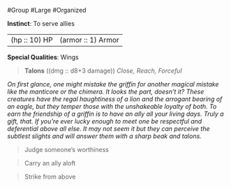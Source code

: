 #Group #Large #Organized

**Instinct**: To serve allies

|       |         |
| ----- | ------- |
| (hp :: 10) HP | (armor :: 1) Armor |

**Special Qualities**: Wings

> **Talons** ((dmg :: d8+3 damage))
> *Close, Reach, Forceful*

*On first glance, one might mistake the griffin for another magical mistake like the manticore or the chimera. It looks the part, doesn’t it? These creatures have the regal haughtiness of a lion and the arrogant bearing of an eagle, but they temper those with the unshakeable loyalty of both. To earn the friendship of a griffin is to have an ally all your living days. Truly a gift, that. If you’re ever lucky enough to meet one be respectful and deferential above all else. It may not seem it but they can perceive the subtlest slights and will answer them with a sharp beak and talons.*

>Judge someone’s worthiness

>Carry an ally aloft

>Strike from above
